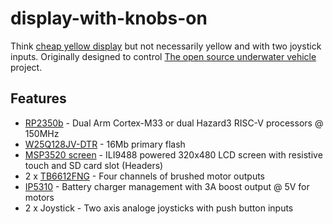 # display-with-knobs-on

Think [cheap yellow display](https://github.com/witnessmenow/ESP32-Cheap-Yellow-Display) but not necessarily yellow and with two joystick inputs. Originally designed to control [The open source underwater vehicle](https://github.com/concretedog/Tiny-Opensource-Underwater-Vehicle-TOUV-) project. 

## Features

* [RP2350b](https://datasheets.raspberrypi.com/rp2350/rp2350-product-brief.pdf) - Dual Arm Cortex-M33 or dual Hazard3 RISC-V processors
@ 150MHz
* [W25Q128JV-DTR](https://www.winbond.com/resource-files/w25q128jv_dtr%20revc%2003272018%20plus.pdf) - 16Mb primary flash 
* [MSP3520 screen](https://www.lcdwiki.com/3.5inch_SPI_Module_ILI9488_SKU%3AMSP3520) - ILI9488 powered 320x480 LCD screen with resistive touch and SD card slot (Headers)
* 2 x [TB6612FNG](https://toshiba.semicon-storage.com/us/product/linear/motordriver/detail.TB6612FNG.html) - Four channels of brushed motor outputs
* [IP5310](https://www.injoinic.com/api//static/uploads/20250528/20250528180445_6836dfbd54166.pdf) - Battery charger management with 3A boost output @ 5V for motors
* 2 x Joystick - Two axis analoge joysticks with push button inputs


